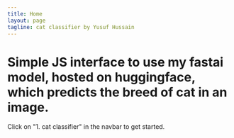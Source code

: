 ```yaml
---
title: Home
layout: page
tagline: cat classifier by Yusuf Hussain
---
```



# Simple JS interface to use my fastai model, hosted on huggingface, which predicts the breed of cat in an image.


Click on "1. cat classifier" in the navbar to get started.
